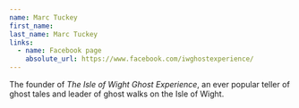 ```yaml
---
name: Marc Tuckey
first_name: 
last_name: Marc Tuckey
links:
  - name: Facebook page
    absolute_url: https://www.facebook.com/iwghostexperience/
---
```


The founder of *The Isle of Wight Ghost Experience*, an ever popular teller of ghost tales and leader of ghost walks on the Isle of Wight.
